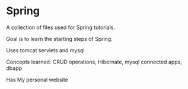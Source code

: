 # Spring

A collection of files used for Spring tutorials.

Goal is to learn the starting steps of Spring.

Uses tomcat servlets and mysql

Concepts learned: CRUD operations, Hibernate, mysql connected apps, dbapp

Has My personal website
